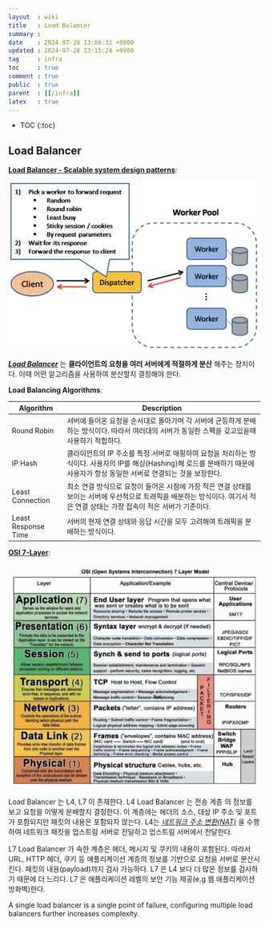 ```yaml
---
layout  : wiki
title   : Load Balancer
summary : 
date    : 2024-07-28 13:08:32 +0900
updated : 2024-07-28 13:15:24 +0900
tag     : infra
toc     : true
comment : true
public  : true
parent  : [[/infra]]
latex   : true
---
```

* TOC
{:toc}

## Load Balancer

__[Load Balancer - Scalable system design patterns](https://horicky.blogspot.com/2010/10/scalable-system-design-patterns.html)__:

![](/resource/wiki/infra-load-balancer/loadbalancing.png)

___[Load Balancer](https://github.com/donnemartin/system-design-primer?tab=readme-ov-file#load-balancer)___ 는 __클라이언트의 요청을 여러 서버에게 적절하게 분산__ 해주는 장치이다. 이때 어떤 알고리즘을 사용하여 분산할지 결정해야 한다.

__Load Balancing Algorithms__:

| Algorithm | Description                                                                        |
|-----------|------------------------------------------------------------------------------------|
| Round Robin	    | 서버에 들어온 요청을 순서대로 돌아가며 각 서버에 균등하게 분배하는 방식이다. 따라서 여러대의 서버가 동일한 스펙을 갖고있을때 사용하기 적합하다.  |
| IP Hash | 클라이언트의 IP 주소를 특정 서버로 매핑하여 요청을 처리하는 방식이다. 사용자의 IP를 해싱(Hashing)해 로드를 분배하기 때문에 사용자가 항상 동일한 서버로 연결되는 것을 보장한다. |
| Least Connection | 최소 연결 방식으로 요청이 들어온 시점에 가장 적은 연결 상태를 보이는 서버에 우선적으로 트래픽을 배분하는 방식이다. 여기서 적은 연결 상태는 가장 접속이 적은 서버가 기준이다. |
| Least Response Time | 서버의 현재 연결 상태와 응답 시간을 모두 고려해여 트래픽을 분배하는 방식이다. |

__[OSI 7-Layer](http://www.escotal.com/osilayer.html)__:

![](/resource/wiki/infra-load-balancer/osi-7layer.png)

Load Balancer 는 L4, L7 이 존재한다. L4 Load Balancer 는 전송 계층 의 정보를 보고 요청을 어떻게 분배할지 결정한다. 이 계층에는 헤더의 소스, 대상 IP 주소 및 포트가 포함되지만 패킷의 내용은 포함되지 않는다.
L4는 _[네트워크 주소 변환(NAT)](https://inpa.tistory.com/entry/WEB-%F0%9F%8C%90-NAT-%EB%9E%80-%EB%AC%B4%EC%97%87%EC%9D%B8%EA%B0%80)_ 을 수행하여 네트워크 패킷을 업스트림 서버로 전달하고 업스트림 서버에서 전달한다.

L7 Load Balancer 가 속한 계층은 헤더, 메시지 및 쿠키의 내용이 포함된다. 따라서 URL, HTTP 헤더, 쿠키 등 애플리케이션 계층의 정보를 기반으로 요청을 서버로 분산시킨다. 패킷의 내용(payload)까지 검사 가능하다.
L7 은 L4 보다 더 많은 정보를 검사하기 때문에 더 느리다. L7 은 애플리케이션 레벨의 보안 기능 제공(e.g 웹 애플리케이션 방화벽)한다.

A single load balancer is a single point of failure, configuring multiple load balancers further increases complexity.
